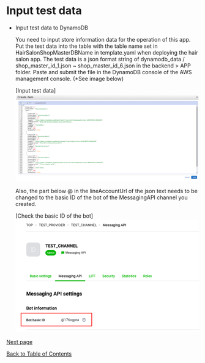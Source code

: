 # Input test data

- Input test data to DynamoDB

  You need to input store information data for the operation of this app.
  Put the test data into the table with the table name set in HairSalonShopMasterDBName in template.yaml when deploying the hair salon app.
  The test data is a json format string of dynamodb_data / shop_master_id_1.json ~ shop_master_id_6.json in the backend > APP folder.
  Paste and submit the file in the DynamoDB console of the AWS management console. (*See image below)

  [Input test data]
  ![Data input image](../images/en/test-data-charge-en.png)

  Also, the part below @ in the lineAccountUrl of the json text needs to be changed to the basic ID of the bot of the MessagingAPI channel you created.

  [Check the basic ID of the bot]
  ![Bot Basic ID console](../images/en/bot-basic-id-en.png)

[Next page](validation.md)  

[Back to Table of Contents](README_en.md)
